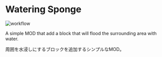 # Watering Sponge
![workflow](https://github.com/Meatwo310/watering-sponge/actions/workflows/gradle.yml/badge.svg)

A simple MOD that add a block that will flood the surrounding area with water.

周囲を水浸しにするブロックを追加するシンプルなMOD。